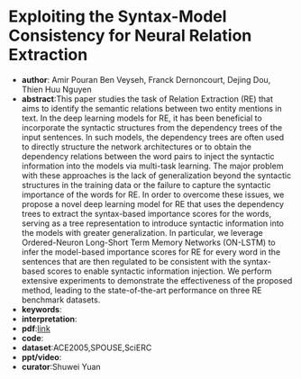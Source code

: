 # Exploiting the Syntax-Model Consistency for Neural Relation Extraction

* **author**: Amir Pouran Ben Veyseh, Franck Dernoncourt, Dejing Dou, Thien Huu Nguyen
* **abstract**:This paper studies the task of Relation Extraction (RE) that aims to identify the semantic relations between two entity mentions in text. In the deep learning models for RE, it has been beneficial to incorporate the syntactic structures from the dependency trees of the input sentences. In such models, the dependency trees are often used to directly structure the network architectures or to obtain the dependency relations between the word pairs to inject the syntactic information into the models via multi-task learning. The major problem with these approaches is the lack of generalization beyond the syntactic structures in the training data or the failure to capture the syntactic importance of the words for RE. In order to overcome these issues, we propose a novel deep learning model for RE that uses the dependency trees to extract the syntax-based importance scores for the words, serving as a tree representation to introduce syntactic information into the models with greater generalization. In particular, we leverage Ordered-Neuron Long-Short Term Memory Networks (ON-LSTM) to infer the model-based importance scores for RE for every word in the sentences that are then regulated to be consistent with the syntax-based scores to enable syntactic information injection. We perform extensive experiments to demonstrate the effectiveness of the proposed method, leading to the state-of-the-art performance on three RE benchmark datasets.
* **keywords**:
* **interpretation**:
* **pdf**:[link](https://www.aclweb.org/anthology/2020.acl-main.715.pdf)
* **code**:
* **dataset**:ACE2005,SPOUSE,SciERC
* **ppt/video**:
* **curator**:Shuwei Yuan

